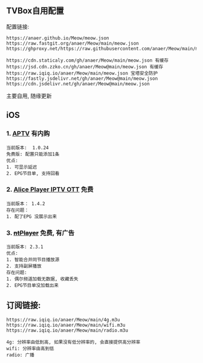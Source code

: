 ## TVBox自用配置

配置链接:

```
https://anaer.github.io/Meow/meow.json
https://raw.fastgit.org/anaer/Meow/main/meow.json
https://ghproxy.net/https://raw.githubusercontent.com/anaer/Meow/main/meow.json

https://cdn.staticaly.com/gh/anaer/Meow/main/meow.json 有缓存
https://jsd.cdn.zzko.cn/gh/anaer/Meow@main/meow.json 有缓存
https://raw.iqiq.io/anaer/Meow/main/meow.json 宝塔安全防护
https://fastly.jsdelivr.net/gh/anaer/Meow@main/meow.json
https://cdn.jsdelivr.net/gh/anaer/Meow@main/meow.json
```

主要自用, 随缘更新

## iOS



### 1. [APTV](https://apps.apple.com/cn/app/aptv/id1630403500) 有内购
```
当前版本:  1.0.24
免费版: 配置只能添加1条
优点: 
1. 可显示延迟
2. EPG节目单, 支持回看
```

### 2. [Alice Player IPTV OTT](https://apps.apple.com/cn/app/id1594670709) 免费
```
当前版本： 1.4.2
存在问题：
1. 配了EPG 没展示出来
```

### 3. [~~ntPlayer~~](https://apps.apple.com/cn/app/ntplayer/id1613758141) 免费, 有广告
```
当前版本: 2.3.1 
优点: 
1. 智能合并同节目播放源 
2. 支持副屏播放
存在问题:  
1. 偶尔频道加载无数据, 收藏丢失 
2. EPG节目单没加载出来
```

## 订阅链接:

```
https://raw.iqiq.io/anaer/Meow/main/4g.m3u
https://raw.iqiq.io/anaer/Meow/main/wifi.m3u
https://raw.iqiq.io/anaer/Meow/main/radio.m3u

4g: 分辨率由低到高, 如果没有低分辨率的, 会直接提供高分辨率
wifi: 分辨率由高到低
radio: 广播
```